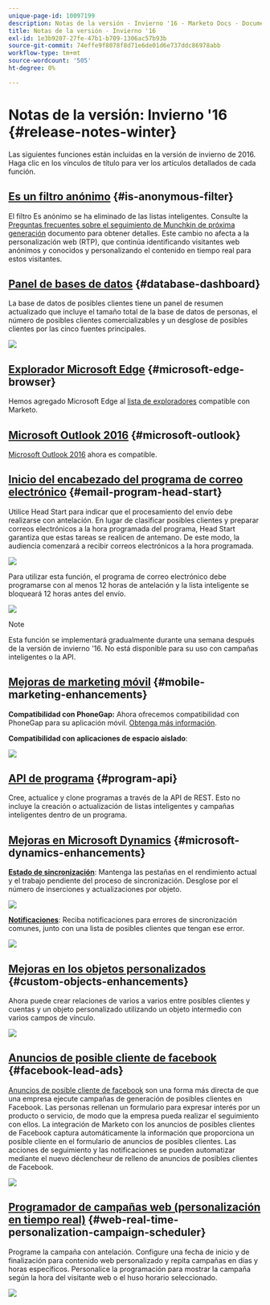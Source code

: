 ```yaml
---
unique-page-id: 10097199
description: Notas de la versión - Invierno '16 - Marketo Docs - Documentación del producto
title: Notas de la versión - Invierno '16
exl-id: 1e3b9207-27fe-47b1-b709-1306ac57b93b
source-git-commit: 74effe9f8078f8d71e6de01d6e737ddc86978abb
workflow-type: tm+mt
source-wordcount: '505'
ht-degree: 0%

---
```


# Notas de la versión: Invierno &#39;16 {#release-notes-winter}

Las siguientes funciones están incluidas en la versión de invierno de 2016. Haga clic en los vínculos de título para ver los artículos detallados de cada función.

## [Es un filtro anónimo](/help/marketo/product-docs/administration/additional-integrations/add-munchkin-tracking-code-to-your-website/next-generation-munchkin-tracking-faq.md) {#is-anonymous-filter}

El filtro Es anónimo se ha eliminado de las listas inteligentes. Consulte la [Preguntas frecuentes sobre el seguimiento de Munchkin de próxima generación](/help/marketo/product-docs/administration/additional-integrations/add-munchkin-tracking-code-to-your-website/next-generation-munchkin-tracking-faq.md) documento para obtener detalles. Este cambio no afecta a la personalización web (RTP), que continúa identificando visitantes web anónimos y conocidos y personalizando el contenido en tiempo real para estos visitantes.

## [Panel de bases de datos](/help/marketo/product-docs/core-marketo-concepts/smart-lists-and-static-lists/managing-people-in-smart-lists/database-dashboard.md) {#database-dashboard}

La base de datos de posibles clientes tiene un panel de resumen actualizado que incluye el tamaño total de la base de datos de personas, el número de posibles clientes comercializables y un desglose de posibles clientes por las cinco fuentes principales.

![](assets/image2016-1-12-16-3a18-3a7.png)

## [Explorador Microsoft Edge](/help/marketo/product-docs/administration/setup-administration/supported-browsers.md) {#microsoft-edge-browser}

Hemos agregado Microsoft Edge al [lista de exploradores](https://docs.marketo.com/display/public/DOCS/Supported+Browsers) compatible con Marketo.

## [Microsoft Outlook 2016](/help/marketo/product-docs/marketo-sales-insight/msi-outlook-plugin/install-the-marketo-email-add-in-for-outlook-with-a-registration-code.md) {#microsoft-outlook}

[Microsoft Outlook 2016](/help/marketo/product-docs/marketo-sales-insight/msi-outlook-plugin/install-the-marketo-email-add-in-for-outlook-with-a-registration-code.md) ahora es compatible.

## [Inicio del encabezado del programa de correo electrónico](/help/marketo/product-docs/email-marketing/email-programs/email-program-actions/head-start-for-email-programs.md) {#email-program-head-start}

Utilice Head Start para indicar que el procesamiento del envío debe realizarse con antelación. En lugar de clasificar posibles clientes y preparar correos electrónicos a la hora programada del programa, Head Start garantiza que estas tareas se realicen de antemano. De este modo, la audiencia comenzará a recibir correos electrónicos a la hora programada.

![](assets/image2016-1-11-15-3a38-3a3.png)

Para utilizar esta función, el programa de correo electrónico debe programarse con al menos 12 horas de antelación y la lista inteligente se bloqueará 12 horas antes del envío.

![](assets/image2016-1-11-15-3a35-3a55.png)

>[!NOTE]
>
>Esta función se implementará gradualmente durante una semana después de la versión de invierno &#39;16. No está disponible para su uso con campañas inteligentes o la API.

## [Mejoras de marketing móvil](/help/marketo/product-docs/mobile-marketing/admin/add-a-mobile-app.md) {#mobile-marketing-enhancements}

**Compatibilidad con PhoneGap:** Ahora ofrecemos compatibilidad con PhoneGap para su aplicación móvil. [Obtenga más información](https://developers.marketo.com/documentation/mobile/phonegap-plugin/).

**Compatibilidad con aplicaciones de espacio aislado**:

![](assets/image2016-1-12-10-3a47-3a13.png)

## [API de programa](https://developers.marketo.com/documentation/programs/) {#program-api}

Cree, actualice y clone programas a través de la API de REST. Esto no incluye la creación o actualización de listas inteligentes y campañas inteligentes dentro de un programa.

## [Mejoras en Microsoft Dynamics](/help/marketo/product-docs/crm-sync/microsoft-dynamics-sync/microsoft-dynamics-sync-details/sync-status.md) {#microsoft-dynamics-enhancements}

**[Estado de sincronización](/help/marketo/product-docs/crm-sync/microsoft-dynamics-sync/microsoft-dynamics-sync-details/sync-status.md)**: Mantenga las pestañas en el rendimiento actual y el trabajo pendiente del proceso de sincronización. Desglose por el número de inserciones y actualizaciones por objeto.

![](assets/pending-backog-cropped.png)

**[Notificaciones](/help/marketo/product-docs/core-marketo-concepts/miscellaneous/understanding-notifications/notification-types.md)**: Reciba notificaciones para errores de sincronización comunes, junto con una lista de posibles clientes que tengan ese error.

![](assets/image2016-1-12-8-3a13-3a9.png)

## [Mejoras en los objetos personalizados](/help/marketo/product-docs/administration/marketo-custom-objects/create-marketo-custom-objects.md) {#custom-objects-enhancements}

Ahora puede crear relaciones de varios a varios entre posibles clientes y cuentas y un objeto personalizado utilizando un objeto intermedio con varios campos de vínculo.

![](assets/image2016-1-11-12-3a59-3a59.png)

## [Anuncios de posible cliente de facebook](/help/marketo/product-docs/demand-generation/facebook/set-up-facebook-lead-ads.md) {#facebook-lead-ads}

[Anuncios de posible cliente de facebook](https://www.facebook.com/business/a/lead-ads) son una forma más directa de que una empresa ejecute campañas de generación de posibles clientes en Facebook. Las personas rellenan un formulario para expresar interés por un producto o servicio, de modo que la empresa pueda realizar el seguimiento con ellos. La integración de Marketo con los anuncios de posibles clientes de Facebook captura automáticamente la información que proporciona un posible cliente en el formulario de anuncios de posibles clientes. Las acciones de seguimiento y las notificaciones se pueden automatizar mediante el nuevo déclencheur de relleno de anuncios de posibles clientes de Facebook.

![](assets/image2016-1-11-10-3a20-3a39.png)

## [Programador de campañas web (personalización en tiempo real)](/help/marketo/product-docs/web-personalization/working-with-web-campaigns/schedule-a-web-campaign.md) {#web-real-time-personalization-campaign-scheduler}

Programe la campaña con antelación. Configure una fecha de inicio y de finalización para contenido web personalizado y repita campañas en días y horas específicos. Personalice la programación para mostrar la campaña según la hora del visitante web o el huso horario seleccionado.

![](assets/image2016-1-14-8-3a36-3a36.png)
